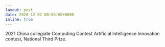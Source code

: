 ```yaml
---
layout: post
date: 2020-12-02 00:59:00+0800
inline: true
---
```


2021 China collegiate Computing Contest Artificial lntelligence lnnovation contest, National Third Prize. 